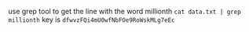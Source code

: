 use grep tool to get the line with the word millionth
`cat data.txt | grep millionth`
key is `dfwvzFQi4mU0wfNbFOe9RoWskMLg7eEc`
 